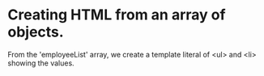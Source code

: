 # Creating HTML from an array of objects.

From the 'employeeList' array, we create a template literal of &lt;ul&gt; and &lt;li&gt; showing the values.
